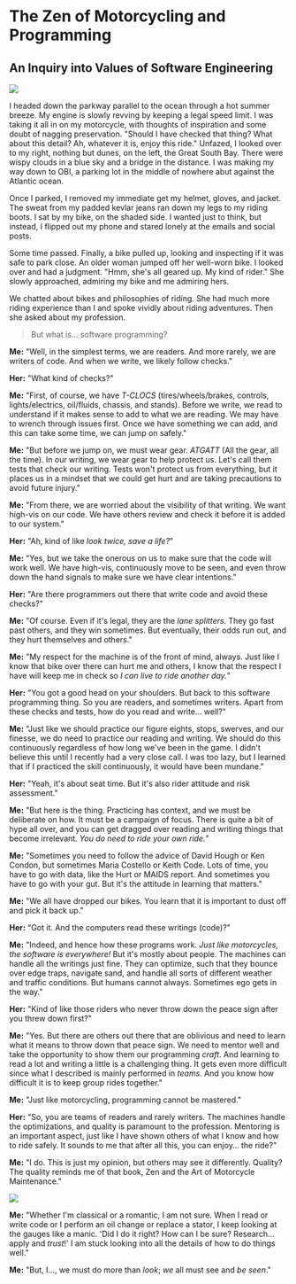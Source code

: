 # The Zen of Motorcycling and Programming
## An Inquiry into Values of Software Engineering

![](https://cdn-images-1.medium.com/max/1600/1*60Bvrj0jTMhmXSoiO6afuQ.png)

I headed down the parkway parallel to the ocean through a hot summer breeze. My engine is slowly revving by keeping a legal speed limit. I was taking it all in on my motorcycle, with thoughts of inspiration and some doubt of nagging preservation. "Should I have checked that thing? What about this detail? Ah, whatever it is, enjoy this ride." Unfazed, I looked over to my right, nothing but dunes, on the left, the Great South Bay. There were wispy clouds in a blue sky and a bridge in the distance. I was making my way down to OBI, a parking lot in the middle of nowhere abut against the Atlantic ocean.

Once I parked, I removed my immediate get my helmet, gloves, and jacket. The sweat from my padded kevlar jeans ran down my legs to my riding boots. I sat by my bike, on the shaded side. I wanted just to think, but instead, I flipped out my phone and stared lonely at the emails and social posts.

Some time passed. Finally, a bike pulled up, looking and inspecting if it was safe to park close. An older woman jumped off her well-worn bike. I looked over and had a judgment. "Hmm, she's all geared up. My kind of rider." She slowly approached, admiring my bike and me admiring hers.

We chatted about bikes and philosophies of riding. She had much more riding experience than I and spoke vividly about riding adventures. Then she asked about my profession.

> But what is… software programming?

**Me:** "Well, in the simplest terms, we are readers. And more rarely, we are writers of code. And when we write, we likely follow checks."

**Her:** "What kind of checks?"

**Me:** "First, of course, we have *T-CLOCS* (tires/wheels/brakes, controls, lights/electrics, oil/fluids, chassis, and stands). Before we write, we read to understand if it makes sense to add to what we are reading. We may have to wrench through issues first. Once we have something we can add, and this can take some time, we can jump on safely."

**Me:** "But before we jump on, we must wear gear. *ATGATT* (All the gear, all the time). In our writing, we wear gear to help protect us. Let's call them tests that check our writing. Tests won't protect us from everything, but it places us in a mindset that we could get hurt and are taking precautions to avoid future injury."

**Me:** "From there, we are worried about the visibility of that writing. We want high-vis on our code. We have others review and check it before it is added to our system."

**Her:** "Ah, kind of like *look twice, save a life?*"

**Me:** "Yes, but we take the onerous on us to make sure that the code will work well. We have high-vis, continuously move to be seen, and even throw down the hand signals to make sure we have clear intentions."

**Her:** "Are there programmers out there that write code and avoid these checks?"

**Me:** "Of course. Even if it's legal, they are the *lane splitters*. They go fast past others, and they win sometimes. But eventually, their odds run out, and they hurt themselves and others."

**Me:** "My respect for the machine is of the front of mind, always. Just like I know that bike over there can hurt me and others, I know that the respect I have will keep me in check so *I can live to ride another day.*"

**Her:** "You got a good head on your shoulders. But back to this software programming thing. So you are readers, and sometimes writers. Apart from these checks and tests, how do you read and write… well?"

**Me:** "Just like we should practice our figure eights, stops, swerves, and our finesse, we do need to practice our reading and writing. We should do this continuously regardless of how long we've been in the game. I didn't believe this until I recently had a very close call. I was too lazy, but I learned that if I practiced the skill continuously, it would have been mundane."

**Her:** "Yeah, it's about seat time. But it's also rider attitude and risk assessment."

**Me:** "But here is the thing. Practicing has context, and we must be deliberate on how. It must be a campaign of focus. There is quite a bit of hype all over, and you can get dragged over reading and writing things that become irrelevant. *You do need to ride your own ride.*"

**Me:** "Sometimes you need to follow the advice of David Hough or Ken Condon, but sometimes Maria Costello or Keith Code. Lots of time, you have to go with data, like the Hurt or MAIDS report. And sometimes you have to go with your gut. But it's the attitude in learning that matters."

**Me:** "We all have dropped our bikes. You learn that it is important to dust off and pick it back up."

**Her:** "Got it. And the computers read these writings (code)?"

**Me:** "Indeed, and hence how these programs work. *Just like motorcycles, the software is everywhere!* But it's mostly about people. The machines can handle all the writings just fine. They can optimize, such that they bounce over edge traps, navigate sand, and handle all sorts of different weather and traffic conditions. But humans cannot always. Sometimes ego gets in the way."

**Her:** "Kind of like those riders who never throw down the peace sign after you threw down first?"

**Me:** "Yes. But there are others out there that are oblivious and need to learn what it means to throw down that peace sign. We need to mentor well and take the opportunity to show them our programming *craft*. And learning to read a lot and writing a little is a challenging thing. It gets even more difficult since what I described is mainly performed in *teams*. And you know how difficult it is to keep group rides together."

**Me:** "Just like motorcycling, programming cannot be mastered."

**Her:** "So, you are teams of readers and rarely writers. The machines handle the optimizations, and quality is paramount to the profession. Mentoring is an important aspect, just like I have shown others of what I know and how to ride safely. It sounds to me that after all this, you can enjoy… the ride?"

**Me:** "I do. This is just my opinion, but others may see it differently. Quality? The quality reminds me of that book, Zen and the Art of Motorcycle Maintenance."

![](https://cdn-images-1.medium.com/max/1600/1*VyMm4N0badPOW7ROvrYJkg.png)

**Me:** "Whether I'm classical or a romantic, I am not sure. When I read or write code or I perform an oil change or replace a stator, I keep looking at the gauges like a manic. 'Did I do it right? How can I be sure? Research… apply and *trust*!' I am stuck looking into all the details of how to do things well."

**Me:** "But, I…, we must do more than *look*; *we* all must see and *be seen*."
